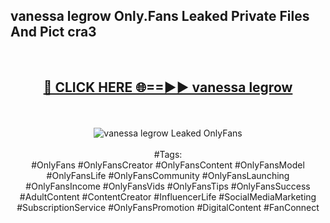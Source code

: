 <h2>vanessa legrow Only.Fans Leaked Private Files And Pict cra3</h2>
<br>
<div align="center">
<h2><a href="https://mediafiles.top/vanessa_legrow" rel="nofollow">🔴 CLICK HERE 🌐==►► vanessa legrow</a></h2>
<br>
<br>
<a href="https://mediafiles.top/vanessa_legrow" rel="nofollow" data-target="animated-image.originalLink"><img src="https://i.ibb.co.com/WyWwxjT/player-gif2.gif" alt="vanessa legrow Leaked OnlyFans" style="max-width: 100%; display: inline-block;" data-target="animated-image.originalImage"></a>
<br><br>
#Tags:
<br>
#OnlyFans #OnlyFansCreator #OnlyFansContent #OnlyFansModel #OnlyFansLife #OnlyFansCommunity #OnlyFansLaunching #OnlyFansIncome #OnlyFansVids #OnlyFansTips #OnlyFansSuccess #AdultContent #ContentCreator #InfluencerLife #SocialMediaMarketing #SubscriptionService #OnlyFansPromotion #DigitalContent #FanConnect
</div>
<br>